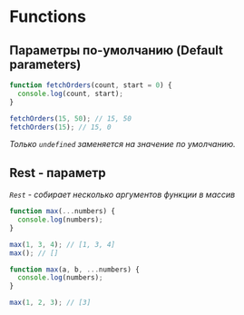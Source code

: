 # Functions

## Параметры по-умолчанию (Default parameters)

```javascript
function fetchOrders(count, start = 0) {
  console.log(count, start);
}

fetchOrders(15, 50); // 15, 50
fetchOrders(15); // 15, 0
```

*Только `undefined` заменяется на значение по умолчанию.*

## Rest - параметр

*`Rest` - собирает несколько аргументов функции в массив*

```javascript
function max(...numbers) {
  console.log(numbers);
}

max(1, 3, 4); // [1, 3, 4]
max(); // []
```

```javascript
function max(a, b, ...numbers) {
  console.log(numbers);
}

max(1, 2, 3); // [3]
```